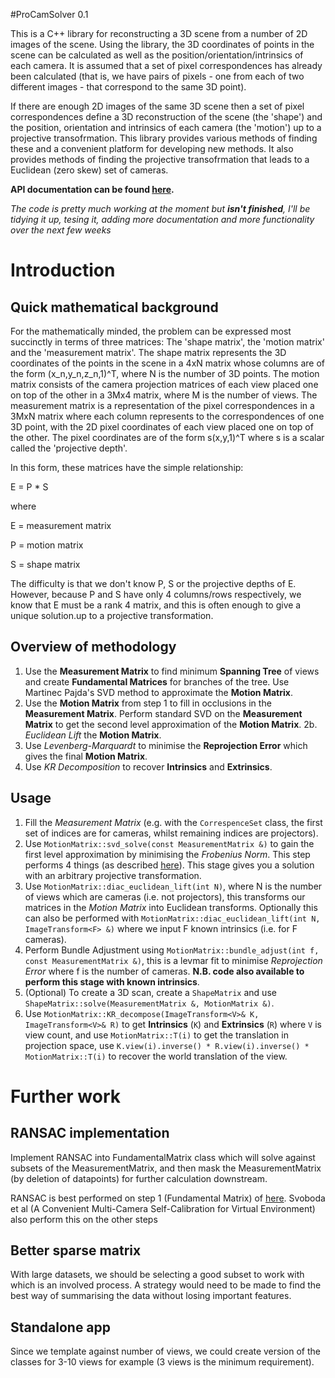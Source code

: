 #ProCamSolver 0.1

This is a C++ library for reconstructing a 3D scene from a number of 2D images of the scene. Using the library, the 3D coordinates of points in the scene can be calculated as well as the position/orientation/intrinsics of each camera. It is assumed that a set of pixel correspondences has already been calculated (that is, we have pairs of pixels - one from each of two different images - that correspond to the same 3D point).

If there are enough 2D images of the same 3D scene then a set of pixel correspondences define a 3D reconstruction of the scene (the 'shape') and the position, orientation and intrinsics of each camera (the 'motion') up to a projective transofrmation. This library provides various methods of finding these and a convenient platform for developing new methods. It also provides methods of finding the projective transofrmation that leads to a Euclidean (zero skew) set of cameras.

**API documentation can be found [here](http://danftang.github.com/ProCamSolver/).**

_The code is pretty much working at the moment but **isn't finished**, I'll be tidying it up, tesing it, adding more documentation and more functionality over the next few weeks_

# Introduction

## Quick mathematical background

For the mathematically minded, the problem can be expressed most succinctly in terms of three matrices: The 'shape matrix', the 'motion matrix' and the 'measurement matrix'. The shape matrix represents the 3D coordinates of the points in the scene in a 4xN matrix whose columns are of the form (x_n,y_n,z_n,1)^T, where N is the number of 3D points. The motion matrix consists of the camera projection matrices of each view placed one on top of the other in a 3Mx4 matrix, where M is the number of views. The measurement matrix is a representation of the pixel correspondences in a 3MxN matrix where each column represents to the correspondences of one 3D point, with the 2D pixel coordinates of each view placed one on top of the other. The pixel coordinates are of the form s(x,y,1)^T where s is a scalar called the 'projective depth'.

In this form, these matrices have the simple relationship:

E = P * S

where

E = measurement matrix

P = motion matrix

S = shape matrix

The difficulty is that we don't know P, S or the projective depths of E. However, because P and S have only 4 columns/rows respectively, we know that E must be a rank 4 matrix, and this is often enough to give a unique solution.up to a projective transformation.

## Overview of methodology

1. Use the __Measurement Matrix__ to find minimum __Spanning Tree__ of views and create __Fundamental Matrices__ for branches of the tree. Use Martinec Pajda's SVD method to approximate the __Motion Matrix__.
2. Use the __Motion Matrix__ from step 1 to fill in occlusions in the __Measurement Matrix__. Perform standard SVD on the __Measurement Matrix__ to get the second level approximation of the __Motion Matrix__.
2b. _Euclidean Lift_ the __Motion Matrix__.
3. Use _Levenberg-Marquardt_ to minimise the __Reprojection Error__ which gives the final __Motion Matrix__.
4. Use _KR Decomposition_ to recover __Intrinsics__ and __Extrinsics__.

## Usage

1. Fill the _Measurement Matrix_ (e.g. with the `CorrespenceSet` class, the first set of indices are for cameras, whilst remaining indices are projectors).
2. Use `MotionMatrix::svd_solve(const MeasurementMatrix &)` to gain the first level approximation by minimising the _Frobenius Norm_. This step performs 4 things (as described [here](http://danftang.github.com/ProCamSolver/classMotionMatrix.html#5a07d5b1459cb42e191a3892c9c122ea)). This stage gives you a solution with an arbitrary projective transformation.
3. Use `MotionMatrix::diac_euclidean_lift(int N)`, where N is the number of views which are cameras (i.e. not projectors), this transforms our matrices in the _Motion Matrix_ into Euclidean transforms. Optionally this can also be performed with `MotionMatrix::diac_euclidean_lift(int N, ImageTransform<F> &)` where we input F known intrinsics (i.e. for F cameras).
4. Perform Bundle Adjustment using `MotionMatrix::bundle_adjust(int f, const MeasurementMatrix &)`, this is a levmar fit to minimise _Reprojection Error_ where f is the number of cameras. __N.B. code also available to perform this stage with known intrinsics__.
5. (Optional) To create a 3D scan, create a `ShapeMatrix` and use `ShapeMatrix::solve(MeasurementMatrix &, MotionMatrix &)`.
6. Use `MotionMatrix::KR_decompose(ImageTransform<V>& K, ImageTransform<V>& R)` to get __Intrinsics__ (`K`) and __Extrinsics__ (`R`) where `V` is view count, and use `MotionMatrix::T(i)` to get the translation in projection space, use `K.view(i).inverse() * R.view(i).inverse() * MotionMatrix::T(i)` to recover the world translation of the view.

# Further work

## RANSAC implementation

Implement RANSAC into FundamentalMatrix class which will solve against subsets of the MeasurementMatrix, and then mask the MeasurementMatrix (by deletion of datapoints) for further calculation downstream.

RANSAC is best performed on step 1 (Fundamental Matrix) of [here](http://danftang.github.com/ProCamSolver/classMotionMatrix.html#5a07d5b1459cb42e191a3892c9c122ea). Svoboda et al (A Convenient Multi-Camera Self-Calibration for Virtual Environment) also perform this on the other steps

## Better sparse matrix 

With large datasets, we should be selecting a good subset to work with which is an involved process. A strategy would need to be made to find the best way of summarising the data without losing important features.

## Standalone app

Since we template against number of views, we could create version of the classes for 3-10 views for example (3 views is the minimum requirement).